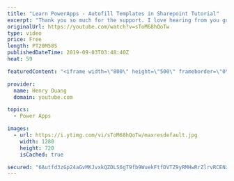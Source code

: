 ```yaml
---
title: "Learn PowerApps - Autofill Templates in Sharepoint Tutorial"
excerpt: "Thank you so much for the support. I love hearing from you guys and keeping in touch!  I show you how to make a PowerApp that auto-fills Microsoft Word templates!   Learn how to instantaneously create auto-filled Word Templates that save directly to your folder. You can use this technology for Contracts,"
originalUrl: https://youtube.com/watch?v=sToM68hQoTw
type: video
price: Free
length: PT20M58S
publishedDateTime: 2019-09-03T03:48:40Z
heat: 59

featuredContent: "<iframe width=\"800\" height=\"500\" frameborder=\"0\" src=\"https://www.youtube.com/embed/sToM68hQoTw\" allow=\"accelerometer; autoplay; encrypted-media; gyroscope; picture-in-picture\" allowfullscreen></iframe>"

provider:
  name: Henry Ouang
  domain: youtube.com

topics:
  - Power Apps

images:
  - url: https://i.ytimg.com/vi/sToM68hQoTw/maxresdefault.jpg
    width: 1280
    height: 720
    isCached: true

secured: "6Autfd3zGp24aGvMKJvxkQZDLS6gT9fb9WuekFtfDVTZ9yRMHwRrZlrvRCENzDNs/s/tt0e3aYI4P9MsVe6GlFbNqKZzAAp4arjbA07oDbOtjxB6ofuClFwRcL9eIAmpEbqc3XbRc3RTC/0zsm5HbBkQaPsL40ZNiEB8+No5pYkeNXNTtUv/TkbPOg9YzKM2XFbt2B5VPRzfBxbPtPiW5OqkNjaaRFezDYZgdjoTPfS7RmINY79rk74RTjb2rT4pLjjRO78qwoSPGtUsUZF+1krxllooF2UbCWa4RIFvt+lv29irHFBx/aL6Q+zz936eglRmHQz0T0PcAVuPzx1lASHhpDL94ONypdgTn0O/2FkSmQK8Hxrylz6m9Tt4NK7EillHaZP3C0LNlNJqyP20ZW3V+169HaGZfd0gVil+vEg=;LXoIP7i2mwgBwQRKW7VEgA=="
---
```


